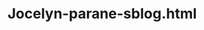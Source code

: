 # Jocelyn-parane-sblog.html
<!DOCTYPE html>
<html lang="em"></html>
 <head>
     <meta charset="UTF-">
     <meta name="viewport" content="width=device-width, initial-scale=1.0">
     <Title>Jocelyn's blog</Title>
     <style>

     body{
        font-family: Arial, sans-serif;
        background-color:rgb(37, 88, 88);
        display: flex;
        justify-content: center;
        align-items: center;
        height: 700px;
        margin: 0;
     }   

     .content-box {
        background-color:rgb(145, 92, 121);
        padding: 20px;
        border-radius: 10px;
        box-shadow: 0px 0px 10px rgb(155, 34, 155);
        width: 600px;
        max-width: 90%;
     }

     .title {
        color: rgb(196, 44, 183);
        padding: 10px;
        border-radius: 5px;
        text-align: center;
        font-size: 1.5em;
     }
     </style>
     <head>
     <body>
        <div class="content-box">
            <hi class="Title">Historical Perspective on computing</hi>
            <p class="content">
                Historical Computing 
The evolution of computing is a fascinating journey that spans creatures.  Transforming how we live, work and communicate  evolution of computing as time passes are developing tools find ways to make it easiest the one situation or problems.computer is a machine that can be instructed to carry out sequences of Arithmetic or logical operations automatically via computer programming .
Before we used Abacus for basic arithmetic calculation until the time passes our tools are upgraded it becomes to mechanical tools and so on. it help us to build a analytical thinking
Computing has really changed the human because it is a process of teaching to human how they think to the problem solve and how they the world understand thru  Mechanical or Technology tools and also computing helps you to be a quantitative.
I’ll give you the example of highlights key milestones of computing the first one; 
•in 2500 BCE was invention of Abacus one of the easiest computing tools 
•in 1837 Analytical Engine was designed by Charles Babbage it’s consider a first mechanical computer 
•In 1936 Turing Machine proposed by Alan Turing this is theoretical Machine laid the foundation for modern computer Science.
And the impact of computing to society is to support the communication and collaboration between providers and consumers and can manage and help you to organize your data and information in a better way and it has much more computing and calculating power then an ordinary human.
</p>
<p class="content">
    OVERVIEW OF FUNDAMENTAL INFORMATION TECHNOLOGY CONCEPTS
What is IT?
Information technology, or IT, is the utilization of computers, networking, data storage and connected devices, along with the infrastructure and processes involved, to facilitate business or administrative solutions.



Basic concepts of Information Technology 
•Information security -involves all software and hardware implemented to protect the integrity of the organization’s data. Anti-malware protection, firewalls, encryption, authentication and physical security solutions all fall into this category.
•Computer technical support - includes the upkeep of devices within the enterprise environment, including device troubleshooting, repairs, replacements, individual device security, equipment upgrades and infrastructural maintenance.
•Business software development- IT leaders will still be responsible for implementing the software within devices and infrastructure while ensuring the software meets business needs.
•Database and network management - The ability to access and extract information from databases is also included within this category, as well as digital permission settings that allow only authorized users to access individual pieces of data within a database.
HARDWARE- in Information Technology hardware is a the physical aspects of computers, telecommunications and other devices.
SOFTWARE – Software is a set of instructions, data or programs used to operate computers and execute specific tasks. It is the opposite of hardware, which describes the physical aspects of a computer. Software is a generic term used to refer to applications, scripts and programs that run on a device. 
NETWORKING – computing devices that can exchange data and share resources with each other. These networked devices use a system of rules, called communications protocols, to transmit information over physical or wireless technologies
THE ROLE OF IT MODERN –IT plays a critical role in managing and analyzing vast amounts of data, enabling businesses to derive valuable insights and make data-driven decisions.
</p>
<br>
<p>
    REFERENCE <br>
    1.https://en.m.wikipedia.org/wiki/History_of_computing <br>
    2.https://builtin.com/learn/it <br>
    3.https://www.techtarget.com <br>
    4.https://aws.amazon.com/what-is/computer-networking <br>

